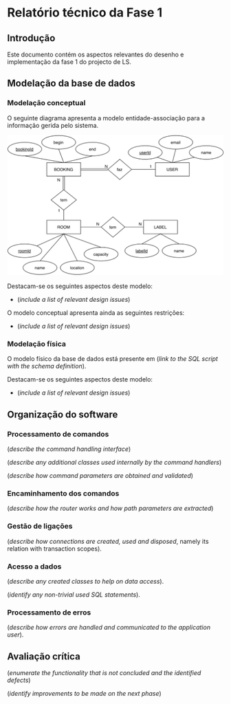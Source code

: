 # Relatório técnico da Fase 1

## Introdução

Este documento contém os aspectos relevantes do desenho e implementação da fase 1 do projecto de LS.

## Modelação da base de dados

### Modelação conceptual ###

O seguinte diagrama apresenta a modelo entidade-associação para a informação gerida pelo sistema. 

![alt text](./Resources/ER.svg "Modelo ER")

Destacam-se os seguintes aspectos deste modelo:

* (_include a list of relevant design issues_)

O modelo conceptual apresenta ainda as seguintes restrições:

* (_include a list of relevant design issues_)
    
### Modelação física ###

O modelo físico da base de dados está presente em (_link to the SQL script with the schema definition_).

Destacam-se os seguintes aspectos deste modelo:

* (_include a list of relevant design issues_)

## Organização do software

### Processamento de comandos

(_describe the command handling interface_)

(_describe any additional classes used internally by the command handlers_)

(_describe how command parameters are obtained and validated_)

### Encaminhamento dos comandos

(_describe how the router works and how path parameters are extracted_)

### Gestão de ligações

(_describe how connections are created, used and disposed_, namely its relation with transaction scopes).

### Acesso a dados

(_describe any created classes to help on data access_).

(_identify any non-trivial used SQL statements_).

### Processamento de erros

(_describe how errors are handled and communicated to the application user_).

## Avaliação crítica

(_enumerate the functionality that is not concluded and the identified defects_)

(_identify improvements to be made on the next phase_)
